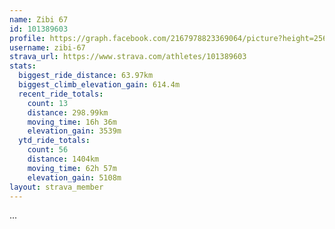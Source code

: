 ```yaml
---
name: Zibi 67
id: 101389603
profile: https://graph.facebook.com/2167978823369064/picture?height=256&width=256
username: zibi-67
strava_url: https://www.strava.com/athletes/101389603
stats:
  biggest_ride_distance: 63.97km
  biggest_climb_elevation_gain: 614.4m
  recent_ride_totals:
    count: 13
    distance: 298.99km
    moving_time: 16h 36m
    elevation_gain: 3539m
  ytd_ride_totals:
    count: 56
    distance: 1404km
    moving_time: 62h 57m
    elevation_gain: 5108m
layout: strava_member
--- 
```

...
